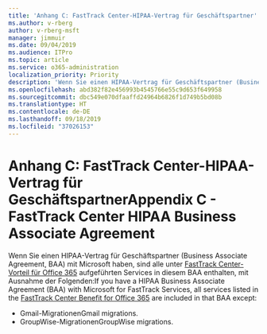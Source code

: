 ```yaml
---
title: 'Anhang C: FastTrack Center-HIPAA-Vertrag für Geschäftspartner'
ms.author: v-rberg
author: v-rberg-msft
manager: jimmuir
ms.date: 09/04/2019
ms.audience: ITPro
ms.topic: article
ms.service: o365-administration
localization_priority: Priority
description: 'Wenn Sie einen HIPAA-Vertrag für Geschäftspartner (Business Associate Agreement, BAA) mit Microsoft für FastTrack Services haben, sind alle unter FastTrack Center Benefit for Office 365 aufgeführten Services in diesem BAA enthalten, mit Ausnahme der Folgenden:'
ms.openlocfilehash: abd382f82e456993b4545766e55c9d653f649958
ms.sourcegitcommit: dbc549e070dfaaffd24964b6826f1d749b5bd08b
ms.translationtype: HT
ms.contentlocale: de-DE
ms.lasthandoff: 09/18/2019
ms.locfileid: "37026153"
---
```

# <a name="appendix-c---fasttrack-center-hipaa-business-associate-agreement"></a><span data-ttu-id="a25c2-103">Anhang C: FastTrack Center-HIPAA-Vertrag für Geschäftspartner</span><span class="sxs-lookup"><span data-stu-id="a25c2-103">Appendix C - FastTrack Center HIPAA Business Associate Agreement</span></span>

<span data-ttu-id="a25c2-104">Wenn Sie einen HIPAA-Vertrag für Geschäftspartner (Business Associate Agreement, BAA) mit Microsoft haben, sind alle unter [FastTrack Center-Vorteil für Office 365](O365-fasttrack-benefit-for-office-365.md) aufgeführten Services in diesem BAA enthalten, mit Ausnahme der Folgenden:</span><span class="sxs-lookup"><span data-stu-id="a25c2-104">If you have a HIPAA Business Associate Agreement (BAA) with Microsoft for FastTrack Services, all services listed in the [FastTrack Center Benefit for Office 365](O365-fasttrack-benefit-for-office-365.md) are included in that BAA except:</span></span> 
  
- <span data-ttu-id="a25c2-105">Gmail-Migrationen</span><span class="sxs-lookup"><span data-stu-id="a25c2-105">Gmail migrations.</span></span>   
- <span data-ttu-id="a25c2-106">GroupWise-Migrationen</span><span class="sxs-lookup"><span data-stu-id="a25c2-106">GroupWise migrations.</span></span>
    

